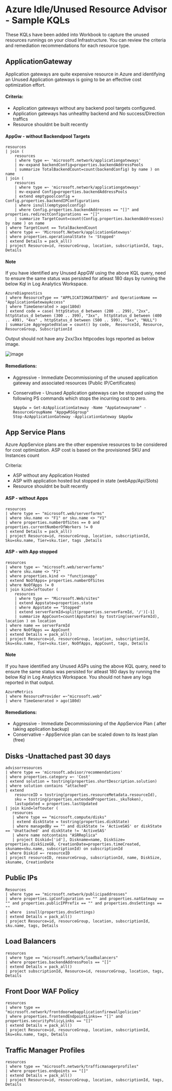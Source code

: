 # Azure Idle/Unused Resource Advisor - Sample KQLs

These KQLs have been added into Workbook to capture the unused resources runnings on your cloud Infrastructure. You can review the criteria and remediation recommendations for each resource type.


##  ApplicationGateway

Application gateways are quite expensive resource in Azure and identifying an Unused Application gateways is going to be an effective cost optimization effort.

####  Criteria:
*  Application gateways without any backend pool targets configured.
*  Application gateways has unhealthy backend and No success/Direction traffics
*  Resource shouldnt be built recently 


#### AppGw - without Backendpool Targets
```
resources
| join (
    resources
    | where type =~ 'microsoft.network/applicationgateways'
    | mv-expand backendConfig=properties.backendAddressPools
    | summarize TotalBackendCount=count(backendConfig) by name ) on name
| join (
    resources
    | where type =~ 'microsoft.network/applicationgateways'
    | mv-expand Config=properties.backendAddressPools
    | extend emptypoolconfig = Config.properties.backendIPConfigurations
    | where isnull(emptypoolconfig)
    | where Config.properties.backendAddresses == "[]" and properties.redirectConfigurations == "[]"
    | summarize TargetCount=count(Config.properties.backendAddresses) by name ) on name
| where TargetCount == TotalBackendCount
| where type =~ 'Microsoft.Network/applicationGateways'
| where properties.operationalState != 'Stopped'
| extend Details = pack_all()
| project Resource=id, resourceGroup, location, subscriptionId, tags, Details

```

#### Note
If you have identified any Unused AppGW using the above KQL query, need to ensure the same status was persisted for atleast 180 days by running the below Kql in Log Analytics Workspace. 

```
AzureDiagnostics
| where ResourceType == "APPLICATIONGATEWAYS" and OperationName == "ApplicationGatewayAccess"
| where TimeGenerated > ago(180d)
| extend code = case( httpStatus_d between (200 .. 299), "2xx", httpStatus_d between (300 .. 399), "3xx",  httpStatus_d between (400 .. 499), "4xx" , httpStatus_d between (500 .. 599), "5xx", "NULL")
| summarize AggregatedValue = count() by code,  ResourceId, Resource, ResourceGroup, SubscriptionId 

```
Output should not have any 2xx/3xx httpcodes logs reported as below image.

![image](https://github.com/azure-scavengers/Azure-Unused-Resources/blob/b7f220abc8bba624ea56e11ec3d156f5a4dec30b/Docs/AppGwStatus.png)

#### Remediations:

*  Aggressive -  Immediate Decommissioning of the unused application gateway and associated resources (Public IP/Certificates)
*  Conservative - Unused Application gateways can be stopped using the following PS commands which stops the incurring cost to zero.
   
   ```
   $AppGw = Get-AzApplicationGateway -Name "AppGatewayname" -ResourceGroupName "AppgwRSGgroup"
   Stop-AzApplicationGateway -ApplicationGateway $AppGw
   ```

## App Service Plans

Azure AppService plans are the other expensive resources to be considered for cost optimization. ASP cost is based on the provisioned SKU and Instances count

Criteria:

*  ASP without any Application Hosted 
*  ASP with application hosted but stopped in state (webApp/Api/Slots)
*  Resource shouldnt be built recently 

#### ASP - without Apps

```
resources
| where type =~ "microsoft.web/serverfarms"
| where sku.name <> "F1" or sku.name <> "Y1"
| where properties.numberOfSites == 0 and properties.currentNumberOfWorkers != 0
| extend Details = pack_all()
| project Resource=id, resourceGroup, location, subscriptionId, Sku=sku.name, Tier=sku.tier, tags ,Details

```

####  ASP - with App stopped
```
resources
| where type =~ "microsoft.web/serverfarms"      
| where sku.name <> "F1"
| where properties.kind <> "functionapp" 
| extend NoOfApps= properties.numberOfSites
| where NoOfApps != 0
| join kind=leftouter ( 
    resources
    | where type =~ "Microsoft.Web/sites" 
    | extend Appstate=properties.state
    | where Appstate == "Stopped"  
    | extend serverFarmId=split(properties.serverFarmId, '/')[-1]   
    | summarize AppCount=count(Appstate) by tostring(serverFarmId), location ) on location        
| where name == serverFarmId
| where NoOfApps == AppCount
| extend Details = pack_all()
| project Resource=id, resourceGroup, location, subscriptionId, Sku=sku.name, Tier=sku.tier, NoOfApps, AppCount, tags, Details

```

#### Note
If you have identified any Unused ASPs using the above KQL query, need to ensure the same status was persisted for atleast 180 days by running the below Kql in Log Analytics Workspace. You should not have any logs reported in that output.

```
AzureMetrics
| where ResourceProvider =~"microsoft.web"
| where TimeGenerated > ago(180d)
```

#### Remediations:

*  Aggressive -  Immediate Decommissioning of the AppService Plan ( after taking application backup)
*  Conservative - AppService plan can be scaled down to its least plan (free)


## Disks -Unattached past 30 days

```
advisorresources
| where type == 'microsoft.advisor/recommendations'
| where properties.category =~ 'Cost'
| extend solution = tostring(properties.shortDescription.solution)
| where solution contains "attached"
| extend 
    resourceID = tostring(properties.resourceMetadata.resourceId),
    sku = tostring(properties.extendedProperties._skuToken),
    lastupdated = properties.lastUpdated
| join kind=leftouter (
   resources
   | where type == "microsoft.compute/disks"  
   | extend diskState = tostring(properties.diskState)
   | where managedBy == "" and diskState != 'ActiveSAS' or diskState == 'Unattached' and diskState != 'ActiveSAS'
   | where name notcontains "ASRReplica"
   | project Diskid=['id'], Diskname=name, DiskSize= properties.diskSizeGB, CreationDate=properties.timeCreated, skuname=sku.name, subscriptionId) on subscriptionId
| where Diskid =~ resourceID 
| project resourceID, resourceGroup, subscriptionId, name, DiskSize, skuname, CreationDate

```


## Public IPs
```
Resources
| where type == "microsoft.network/publicipaddresses"
| where properties.ipConfiguration == "" and properties.natGateway == "" and properties.publicIPPrefix == "" and properties.dnsSettings == ""
| where  isnull(properties.dnsSettings)
| extend Details = pack_all()
| project Resource=id, resourceGroup, location, subscriptionId, sku.name, tags, Details
```


## Load Balancers
```
resources
| where type == "microsoft.network/loadbalancers"
| where properties.backendAddressPools == "[]"
| extend Details = pack_all()
| project subscriptionId, Resource=id, resourceGroup, location, tags, Details
```


        
## Front Door WAF Policy
```
resources
| where type == "microsoft.network/frontdoorwebapplicationfirewallpolicies"
| where properties.frontendEndpointLinks== "[]" and properties.securityPolicyLinks == "[]"
| extend Details = pack_all()
| project Resource=id, resourceGroup, location, subscriptionId, Sku=sku.name, tags, Details
```
        
## Traffic Manager Profiles
```
resources
| where type == "microsoft.network/trafficmanagerprofiles"
| where properties.endpoints == "[]"
| extend Details = pack_all()
| project Resource=id, resourceGroup, location, subscriptionId, tags, Details
```
